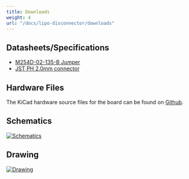 ```yaml
---
title: Downloads
weight: 4
url: "/docs/lipo-disconnector/downloads"
---
```


## Datasheets/Specifications
- [M254D-02-135-B Jumper](https://datasheet.lcsc.com/lcsc/2205071800_DEALON-M254D-02-135-B_C2998929.pdf)
- [JST PH 2.0mm connector](https://www.jst.com/wp-content/uploads/2021/01/ePH-H.pdf)

## Hardware Files
The KiCad hardware source files for the board can be found on [Github](https://github.com/solderparty/lipo_disconnector_hw).

## Schematics

<div class="text-center">

[![Schematics](/docs/lipo-disconnector/schematics_lipo_disconnector.png)](/docs/lipo-disconnector/schematics_lipo_disconnector.png)

</div>

## Drawing

<div class="text-center">

[![Drawing](/docs/lipo-disconnector/drawing_lipo_disconnector.png)](/docs/lipo-disconnector/drawing_lipo_disconnector.png)

</div>
